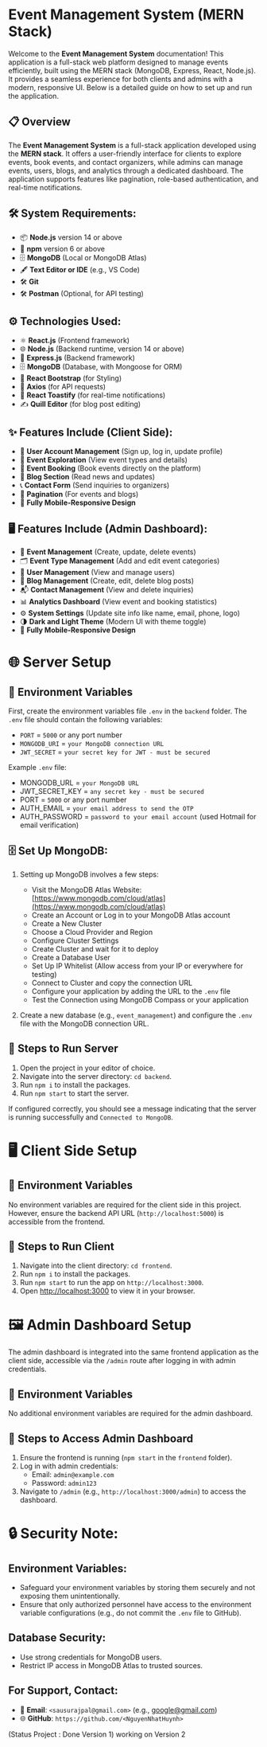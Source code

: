 # Event Management System (MERN Stack)

Welcome to the **Event Management System** documentation! This application is a full-stack web platform designed to manage events efficiently, built using the MERN stack (MongoDB, Express, React, Node.js). It provides a seamless experience for both clients and admins with a modern, responsive UI. Below is a detailed guide on how to set up and run the application.

## 📋 Overview

The **Event Management System** is a full-stack application developed using the **MERN stack**. It offers a user-friendly interface for clients to explore events, book events, and contact organizers, while admins can manage events, users, blogs, and analytics through a dedicated dashboard. The application supports features like pagination, role-based authentication, and real-time notifications.

## 🛠️ System Requirements:
- 📦 **Node.js** version 14 or above
- 🔄 **npm** version 6 or above
- 🗄️ **MongoDB** (Local or MongoDB Atlas)
- 🖋️ **Text Editor or IDE** (e.g., VS Code)
- 🛠️ **Git**
- 🛠️ **Postman** (Optional, for API testing)

## ⚙️ Technologies Used:
- ⚛️ **React.js** (Frontend framework)
- 🌐 **Node.js** (Backend runtime, version 14 or above)
- 🚀 **Express.js** (Backend framework)
- 🗄️ **MongoDB** (Database, with Mongoose for ORM)
- 🎨 **React Bootstrap** (for Styling)
- 🔗 **Axios** (for API requests)
- 🔔 **React Toastify** (for real-time notifications)
- ✍️ **Quill Editor** (for blog post editing)

## ✨ Features Include (Client Side):
- 👤 **User Account Management** (Sign up, log in, update profile)
- 📅 **Event Exploration** (View event types and details)
- 📝 **Event Booking** (Book events directly on the platform)
- 📰 **Blog Section** (Read news and updates)
- 📞 **Contact Form** (Send inquiries to organizers)
- 🔢 **Pagination** (For events and blogs)
- 📱 **Fully Mobile-Responsive Design**

## 🖥️ Features Include (Admin Dashboard):
- 📅 **Event Management** (Create, update, delete events)
- 🗂️ **Event Type Management** (Add and edit event categories)
- 👥 **User Management** (View and manage users)
- 📰 **Blog Management** (Create, edit, delete blog posts)
- 📬 **Contact Management** (View and delete inquiries)
- 📊 **Analytics Dashboard** (View event and booking statistics)
- ⚙️ **System Settings** (Update site info like name, email, phone, logo)
- 🌗 **Dark and Light Theme** (Modern UI with theme toggle)
- 📱 **Fully Mobile-Responsive Design**

# 🌐 Server Setup

## 🔑 Environment Variables
First, create the environment variables file `.env` in the `backend` folder. The `.env` file should contain the following variables:

- `PORT` = `5000` or any port number
- `MONGODB_URI` = `your MongoDB connection URL`
- `JWT_SECRET` = `your secret key for JWT - must be secured`

Example `.env` file:
- MONGODB_URL = `your MongoDB URL`
- JWT_SECRET_KEY = `any secret key - must be secured`
- PORT = `5000` or any port number
- AUTH_EMAIL = `your email address to send the OTP`
- AUTH_PASSWORD = `password to your email account` (used Hotmail for email verification)



## 🗄️ Set Up MongoDB:
1. Setting up MongoDB involves a few steps:
    - Visit the MongoDB Atlas Website: [https://www.mongodb.com/cloud/atlas](https://www.mongodb.com/cloud/atlas)
    - Create an Account or Log in to your MongoDB Atlas account
    - Create a New Cluster
    - Choose a Cloud Provider and Region
    - Configure Cluster Settings
    - Create Cluster and wait for it to deploy
    - Create a Database User
    - Set Up IP Whitelist (Allow access from your IP or everywhere for testing)
    - Connect to Cluster and copy the connection URL
    - Configure your application by adding the URL to the `.env` file
    - Test the Connection using MongoDB Compass or your application

2. Create a new database (e.g., `event_management`) and configure the `.env` file with the MongoDB connection URL.

## 🚀 Steps to Run Server
1. Open the project in your editor of choice.
2. Navigate into the server directory: `cd backend`.
3. Run `npm i` to install the packages.
4. Run `npm start` to start the server.

If configured correctly, you should see a message indicating that the server is running successfully and `Connected to MongoDB`.

# 🖥️ Client Side Setup

## 🔑 Environment Variables
No environment variables are required for the client side in this project. However, ensure the backend API URL (`http://localhost:5000`) is accessible from the frontend.

## 🚀 Steps to Run Client
1. Navigate into the client directory: `cd frontend`.
2. Run `npm i` to install the packages.
3. Run `npm start` to run the app on `http://localhost:3000`.
4. Open [http://localhost:3000](http://localhost:3000) to view it in your browser.

# 🖼️ Admin Dashboard Setup
The admin dashboard is integrated into the same frontend application as the client side, accessible via the `/admin` route after logging in with admin credentials.

## 🔑 Environment Variables
No additional environment variables are required for the admin dashboard.

## 🚀 Steps to Access Admin Dashboard
1. Ensure the frontend is running (`npm start` in the `frontend` folder).
2. Log in with admin credentials:
   - Email: `admin@example.com`
   - Password: `admin123`
3. Navigate to `/admin` (e.g., `http://localhost:3000/admin`) to access the dashboard.

# 🔒 Security Note:

## Environment Variables:
- Safeguard your environment variables by storing them securely and not exposing them unintentionally.
- Ensure that only authorized personnel have access to the environment variable configurations (e.g., do not commit the `.env` file to GitHub).

## Database Security:
- Use strong credentials for MongoDB users.
- Restrict IP access in MongoDB Atlas to trusted sources.

## For Support, Contact:
- 📧 **Email**: `<sausurajpal@gmail.com>` (e.g., google@gmail.com)
- 🌐 **GitHub**: `https://github.com/<NguyenNhatHuynh>`

(Status Project : Done Version 1)
working on Version 2